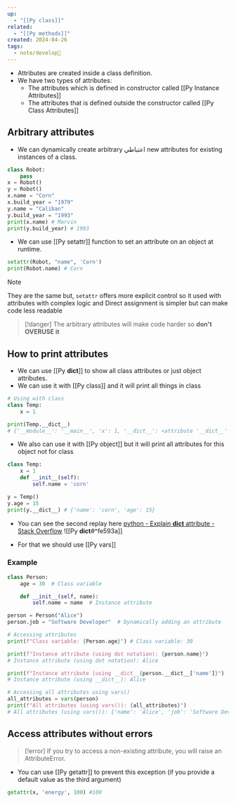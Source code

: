 ```yaml
---
up:
  - "[[Py class]]"
related:
  - "[[Py methods]]"
created: 2024-04-26
tags:
  - note/develop🍃
---
```

- Attributes are created inside a class definition.
- We have two types of attributes:
	- The attributes which is defined in constructor called [[Py Instance Attributes]]
	- The attributes that is defined outside the constructor called [[Py Class Attributes]]
## Arbitrary attributes
- We can dynamically create arbitrary اعتباطي new attributes for existing instances of a class. 
```python
class Robot:
	pass
x = Robot()
y = Robot()
x.name = "Corn"
x.build_year = "1979"
y.name = "Caliban"
y.build_year = "1993"
print(x.name) # Marvin
print(y.build_year) # 1993
```
- We can use [[Py setattr]] function to set an attribute on an object at runtime.
```python
setattr(Robot, "name", 'Corn')
print(Robot.name) # Corn
```
>[!note]
They are the same but, `setattr` offers more explicit control so it used with attributes with complex logic and Direct assignment is simpler but can make code less readable

> [!danger]
> The arbitrary attributes will make code harder so **don't  OVERUSE it**


## How to print attributes
- We can use [[Py __dict__]] to show all class attributes or just object attributes.
- We can use it with [[Py class]] and it will print all things in class 
```python
# Using with class
class Temp:
	x = 1

print(Temp.__dict__)
# {'__module__': '__main__', 'x': 1, '__dict__': <attribute '__dict__' of 'Temp' objects>, '__weakref__': <attribute '__weakref__' of 'Temp' objects>, '__doc__': None}
```
- We also can use it with [[Py object]] but it will print all attributes for this object not for class
```python
class Temp:
    x = 1
    def __init__(self):
        self.name = 'corn'

y = Temp()
y.age = 15
print(y.__dict__) # {'name': 'corn', 'age': 15}
```

- You can see the second replay here [python - Explain __dict__ attribute - Stack Overflow](https://stackoverflow.com/questions/19907442/explain-dict-attribute)
![[Py __dict__#^fe593a]]

- For that we should use [[Py vars]]
### Example
```python
class Person:
    age = 30  # Class variable

    def __init__(self, name):
        self.name = name  # Instance attribute

person = Person("Alice")
person.job = "Software Developer"  # Dynamically adding an attribute

# Accessing attributes
print(f"Class variable: {Person.age}") # Class variable: 30

print(f"Instance attribute (using dot notation): {person.name}") 
# Instance attribute (using dot notation): Alice

print(f"Instance attribute (using __dict__{person.__dict__['name']}")
# Instance attribute (using __dict__): Alice

# Accessing all attributes using vars()
all_attributes = vars(person)
print(f"All attributes (using vars()): {all_attributes}")
# All attributes (using vars()): {'name': 'Alice', 'job': 'Software Developer'}
```
## Access attributes without errors
>[!error]
> If you try to access a non-existing attribute, you will raise an AttributeError.

- You can use [[Py getattr]] to prevent this exception (if you provide a default value as the third argument)
```python
getattr(x, 'energy', 100) #100
```